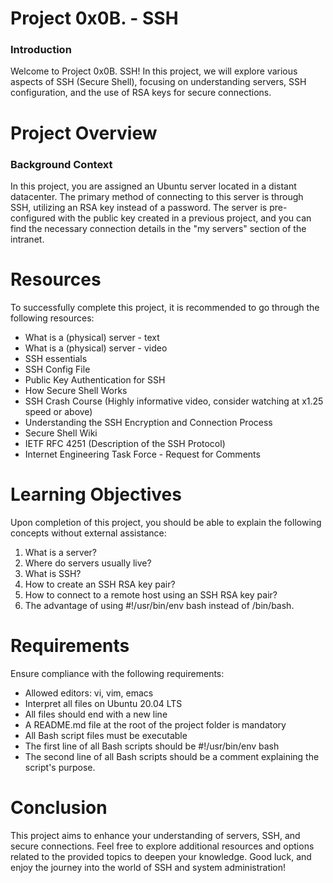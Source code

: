 # Project 0x0B. - SSH
### Introduction
Welcome to Project 0x0B. SSH! In this project, we will explore various aspects of SSH (Secure Shell), focusing on understanding servers, SSH configuration, and the use of RSA keys for secure connections.

# Project Overview
### Background Context
In this project, you are assigned an Ubuntu server located in a distant datacenter. The primary method of connecting to this server is through SSH, utilizing an RSA key instead of a password. The server is pre-configured with the public key created in a previous project, and you can find the necessary connection details in the "my servers" section of the intranet.

# Resources
To successfully complete this project, it is recommended to go through the following resources:

- What is a (physical) server - text
- What is a (physical) server - video
- SSH essentials
- SSH Config File
- Public Key Authentication for SSH
- How Secure Shell Works
- SSH Crash Course (Highly informative video, consider watching at x1.25 speed or above)
- Understanding the SSH Encryption and Connection Process
- Secure Shell Wiki
- IETF RFC 4251 (Description of the SSH Protocol)
- Internet Engineering Task Force - Request for Comments

# Learning Objectives
Upon completion of this project, you should be able to explain the following concepts without external assistance:

1. What is a server?
2. Where do servers usually live?
3. What is SSH?
4. How to create an SSH RSA key pair?
5. How to connect to a remote host using an SSH RSA key pair?
6. The advantage of using #!/usr/bin/env bash instead of /bin/bash.

# Requirements
Ensure compliance with the following requirements:

- Allowed editors: vi, vim, emacs
- Interpret all files on Ubuntu 20.04 LTS
- All files should end with a new line
- A README.md file at the root of the project folder is mandatory
- All Bash script files must be executable
- The first line of all Bash scripts should be #!/usr/bin/env bash
- The second line of all Bash scripts should be a comment explaining the script's purpose.

# Conclusion
This project aims to enhance your understanding of servers, SSH, and secure connections. Feel free to explore additional resources and options related to the provided topics to deepen your knowledge. Good luck, and enjoy the journey into the world of SSH and system administration!
